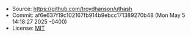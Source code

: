   * Source: <https://github.com/troydhanson/uthash>
  * Commit: af6e637f19c102167fb914b9ebcc171389270b48 (Mon May 5 14:18:27 2025 -0400)
  * License: [MIT](https://github.com/troydhanson/uthash?tab=readme-ov-file#)
